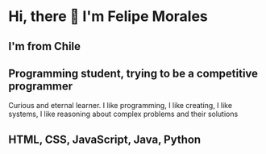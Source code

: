 # Hi, there 👋 I'm Felipe Morales 

## I'm from Chile

## Programming student, trying to be a competitive programmer

Curious and eternal learner.
I like programming,
I like creating,
I like systems, I like reasoning about complex problems
and their solutions

## HTML, CSS, JavaScript, Java, Python
